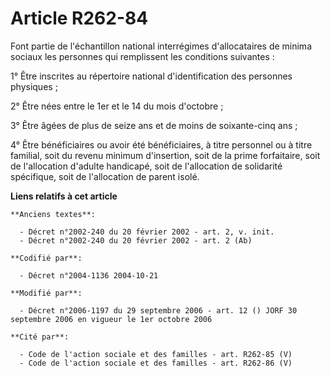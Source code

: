 # Article R262-84

Font partie de l'échantillon national interrégimes d'allocataires de minima sociaux les personnes qui remplissent les
conditions suivantes :

1° Être inscrites au répertoire national d'identification des personnes physiques ;

2° Être nées entre le 1er et le 14 du mois d'octobre ;

3° Être âgées de plus de seize ans et de moins de soixante-cinq ans ;

4° Être bénéficiaires ou avoir été bénéficiaires, à titre personnel ou à titre familial, soit du revenu minimum d'insertion,
soit de la prime forfaitaire, soit de l'allocation d'adulte handicapé, soit de l'allocation de solidarité spécifique, soit de
l'allocation de parent isolé.

**Liens relatifs à cet article**

	**Anciens textes**:

	  - Décret n°2002-240 du 20 février 2002 - art. 2, v. init.
	  - Décret n°2002-240 du 20 février 2002 - art. 2 (Ab)

	**Codifié par**:

	  - Décret n°2004-1136 2004-10-21

	**Modifié par**:

	  - Décret n°2006-1197 du 29 septembre 2006 - art. 12 () JORF 30 septembre 2006 en vigueur le 1er octobre 2006

	**Cité par**:

	  - Code de l'action sociale et des familles - art. R262-85 (V)
	  - Code de l'action sociale et des familles - art. R262-86 (V)
